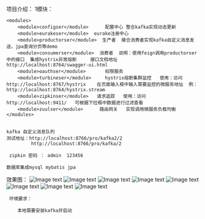 项目介绍：
    1模块：

    <modules>
        <module>configser</module>      配置中心 整合kafka实现动态更新
        <module>eurakeser</module>  eurake注册中心
        <module>productorser</module>  生产者  接合消费者实现kafka自定义消息发送，jpa查询分页等demo
        <module>consumerser</module>  消费者  说明：使用feign调用productorser中的接口  集成hystrix异常熔断     接口文档地址 http://localhost:8764/swagger-ui.html
        <module>oauthser</module>       权限服务
        <module>turbineser</module>     hystrix熔断集群监控   使用：访问http://localhost:8767/hystrix    在页面输入框中输入需要监控的微服务地址  例：http://localhost:8764/hystrix.stream
        <module>zipkinser</module>   请求追踪   使用：访问 http://localhost:9411/   可根据下拉框中数据进行过滤查看  
        <module>zuulser</module>      路由网关   实现调用微服务负载均衡
    </modules>


    kafka 自定义消息队列
    测试地址：http://localhost:8766/pro/kafka2/2
             http://localhost:8766/pro/kafka/2
             
     zipkin 密码 ： admin  123456
    
    数据库集成mysql mybatis jpa
    
    
效果图：
    ![Image text](https://github.com/liuxuleigithub/springclouddemo/blob/master/QQ%E6%88%AA%E5%9B%BE20181016145455.png)
    ![Image text](https://github.com/liuxuleigithub/springclouddemo/blob/master/QQ%E6%88%AA%E5%9B%BE20181016145709.png)
    ![Image text](https://github.com/liuxuleigithub/springclouddemo/blob/master/QQ%E6%88%AA%E5%9B%BE20181016145716.png)
    ![Image text](https://github.com/liuxuleigithub/springclouddemo/blob/master/QQ%E6%88%AA%E5%9B%BE20181016163949.png)
    ![Image text](https://github.com/liuxuleigithub/springclouddemo/blob/master/QQ%E6%88%AA%E5%9B%BE20181016165759.png)
    ![Image text](https://github.com/liuxuleigithub/springclouddemo/blob/master/QQ%E6%88%AA%E5%9B%BE20181016170059.png)
    ![Image text](https://github.com/liuxuleigithub/springclouddemo/blob/master/QQ%E6%88%AA%E5%9B%BE20181016170350.png)
    ![Image text](https://github.com/liuxuleigithub/springclouddemo/blob/master/QQ%E6%88%AA%E5%9B%BE20181016171439.png)
    

    
    
    


     环境要求：

        本地需要安装kafka并启动


 



